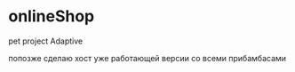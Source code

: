 # onlineShop
pet project
Adaptive


попозже сделаю хост уже работающей версии со всеми прибамбасами
